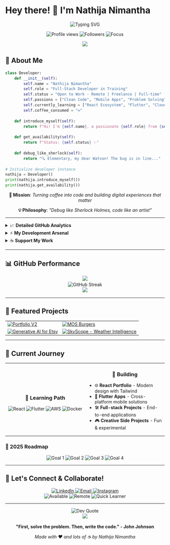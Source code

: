 # Hey there! 👋 I'm Nathija Nimantha

<div align="center">
  <img src="https://readme-typing-svg.herokuapp.com?font=Fira+Code&size=28&duration=3000&pause=1000&color=00D9FF&center=true&vCenter=true&width=800&lines=👨‍💻+Full-Stack+Developer;💼+Open+to+Work+%7C+Remote+%7C+Freelance;⚛️+React+%26+Flutter+Developer;📱+Mobile+App+Developer" alt="Typing SVG" />
</div>

<p align="center">
  <img src="https://komarev.com/ghpvc/?username=nathija-nimantha&label=Profile%20views&color=brightgreen&style=for-the-badge" alt="Profile views" />
  <img src="https://img.shields.io/github/followers/nathija-nimantha?label=Followers&style=for-the-badge&color=blue" alt="Followers" />
  <img src="https://img.shields.io/badge/Focus-Full%20Stack%20Development-brightgreen?style=for-the-badge" alt="Focus" />
</p>

<div align="center">
  <img src="https://capsule-render.vercel.app/api?type=waving&color=gradient&height=120&section=header&text=&fontSize=16"/>
</div>

## 🚀 About Me

```python
class Developer:
    def __init__(self):
        self.name = "Nathija Nimantha"
        self.role = "Full-Stack Developer in Training"
        self.status = "Open to Work - Remote | Freelance | Full-time"
        self.passions = ["Clean Code", "Mobile Apps", "Problem Solving"]
        self.currently_learning = ["React Ecosystem", "Flutter", "Cloud Technologies"]
        self.coffee_consumed = "∞"
        
    def introduce_myself(self):
        return f"Hi! I'm {self.name}, a passionate {self.role} from {self.location}"
        
    def get_availability(self):
        return f"Status: {self.status} ✨"
        
    def debug_like_sherlock(self):
        return "🔍 Elementary, my dear Watson! The bug is in line..."

# Initialize developer instance
nathija = Developer()
print(nathija.introduce_myself())
print(nathija.get_availability())
```

<div align="center">
  
  **🎯 Mission**: *Turning coffee into code and building digital experiences that matter*
  
  **💡 Philosophy**: *"Debug like Sherlock Holmes, code like an artist"*
  
</div>

---

<details>
<summary>📈 <strong>Detailed GitHub Analytics</strong></summary>

<br>

<div align="center">
  <img src="https://github-readme-activity-graph.vercel.app/graph?username=nathija-nimantha&theme=tokyo-night&bg_color=0D1117&color=00D9FF&line=00D9FF&point=C9D1D9&area=true&hide_border=true" alt="Contribution Graph"/>
</div>

<div align="center">
  <img src="https://github-profile-trophy.vercel.app/?username=nathija-nimantha&theme=tokyonight&no-frame=true&no-bg=true&margin-w=4&column=7" alt="GitHub Trophies"/>
</div>

<div align="center">
  <img src="https://github.com/nathija-nimantha/Nathija-Nimantha/blob/output/github-snake-dark.svg" alt="Snake animation" />
</div>

</details>

<details>
<summary>⚡ <strong>My Development Arsenal</strong></summary>

<br>

<div align="center">

**Frontend Superpowers 💪**  
<img src="https://skillicons.dev/icons?i=react,angular,nextjs,js,ts,html,css,tailwind,bootstrap,figma&theme=dark" alt="Frontend Icons" />

**Backend & Database 🗄️**  
<img src="https://skillicons.dev/icons?i=nodejs,express,java,spring,python,mysql,firebase,supabase,nestjs,postgres,php,laravel,mongodb&theme=dark" alt="Backend Icons" />

**Mobile Development 📱**  
<img src="https://skillicons.dev/icons?i=flutter,dart,react,kotlin,androidstudio&theme=dark" alt="Mobile Development Icons" />

**Machine Learning & AI 🤖**  
<img src="https://skillicons.dev/icons?i=pytorch,tensorflow,python&theme=dark" alt="ML & AI Icons" />

**Tools & DevOps 🔧**  
<img src="https://skillicons.dev/icons?i=git,github,docker,vite,postman,npm,yarn&theme=dark" alt="Tools & DevOps Icons" />

**IDEs & Editors 🖥️**  
<img src="https://skillicons.dev/icons?i=vscode,webstorm,phpstorm,idea,pycharm,clion&theme=dark" alt="IDEs & Editors Icons" />

**Cloud & Platforms ☁️**  
<img src="https://skillicons.dev/icons?i=aws,gcp,azure,vercel,netlify,heroku,firebase,supabase&theme=dark" alt="Cloud Platforms Icons" />

**Design & Productivity 🎨**  
<img src="https://skillicons.dev/icons?i=figma,xd,notion,markdown&theme=dark" alt="Design & Productivity Icons" />

</div>

</details>

<details>
<summary>☕ <strong>Support My Work</strong></summary>

<br>

<div align="center">
  
  **Enjoying my projects? Consider supporting my work!**
  
  <a href="https://www.buymeacoffee.com/nathija.nimantha" target="_blank" rel="noopener noreferrer">
    <img src="https://cdn.buymeacoffee.com/buttons/v2/default-yellow.png" height="50" width="210" alt="Buy Me A Coffee" />
  </a>
  
  <a href="https://ko-fi.com/M4M3ZEEZO" target="_blank" rel="noopener noreferrer">
    <img src="https://cdn.ko-fi.com/cdn/kofi5.png?v=3" height="50" width="210" alt="Support me on Ko-fi">
  </a>
  
  <br><br>
  
  **Your support helps me:**
  - 💻 Dedicate more time to open-source projects
  - 📚 Invest in learning new technologies
  - ☕ Stay caffeinated during late-night coding sessions
  - 🚀 Create better tools and resources for the community

</div>

</details>

---

## 📊 GitHub Performance

<div align="center">
  
  <img width="49%" src="https://github-readme-stats.vercel.app/api?username=nathija-nimantha&show_icons=true&theme=tokyonight&include_all_commits=true&count_private=true&hide_border=true&bg_color=0D1117&title_color=00D9FF&icon_color=00D9FF&text_color=C9D1D9"/>
  
</div>

<div align="center">
  
  <img src="https://streak-stats.demolab.com/?user=nathija-nimantha&theme=tokyonight&hide_border=true&background=0D1117&ring=00D9FF&fire=00D9FF&currStreakLabel=00D9FF" alt="GitHub Streak" />
  
</div>

<div align="center">
  <img width="49%" 
       src="https://github-readme-stats.vercel.app/api/top-langs/?username=nathija-nimantha&layout=compact&langs_count=8&theme=tokyonight&hide_border=true&bg_color=0D1117&title_color=00D9FF&text_color=C9D1D9&card_width=300" />
</div>


---

## 💼 Featured Projects

<div align="center">
  
  <table>
    <tr>
      <td>
        <a href="https://github.com/nathija-nimantha/my-portfolio-v2">
          <img src="https://github-readme-stats.vercel.app/api/pin/?username=nathija-nimantha&repo=my-portfolio-v2&theme=tokyonight&hide_border=true&bg_color=0D1117&title_color=00D9FF&text_color=C9D1D9" alt="Portfolio V2"/>
        </a>
      </td>
      <td>
        <a href="https://github.com/nathija-nimantha/MOS-Burgers-Order-Management">
          <img src="https://github-readme-stats.vercel.app/api/pin/?username=nathija-nimantha&repo=MOS-Burgers-Order-Management&theme=tokyonight&hide_border=true&bg_color=0D1117&title_color=00D9FF&text_color=C9D1D9" alt="MOS Burgers"/>
        </a>
      </td>
    </tr>
    <tr>
      <td>
        <a href="https://github.com/nathija-nimantha/generative-ai-for-etsy">
          <img src="https://github-readme-stats.vercel.app/api/pin/?username=nathija-nimantha&repo=generative-ai-for-etsy&theme=tokyonight&hide_border=true&bg_color=0D1117&title_color=00D9FF&text_color=C9D1D9" alt="Generative AI for Etsy"/>
        </a>
      </td>
      <td>
        <a href="https://github.com/nathija-nimantha/SkyScope-Weather-Intelligence">
          <img src="https://github-readme-stats.vercel.app/api/pin/?username=nathija-nimantha&repo=SkyScope-Weather-Intelligence&theme=tokyonight&hide_border=true&bg_color=0D1117&title_color=00D9FF&text_color=C9D1D9" alt="SkyScope - Weather Intelligence"/>
        </a>
      </td>
    </tr>
  </table>
  
</div>

---

## 🎯 Current Journey

<div align="center">
  
  <table>
    <tr>
      <td align="center" width="50%">
        <h3>🌱 Learning Path</h3>
        <img src="https://img.shields.io/badge/React-Hooks%20%26%20Context-61DAFB?style=for-the-badge&logo=react&logoColor=black" alt="React"/>
        <img src="https://img.shields.io/badge/Flutter-Cross%20Platform-02569B?style=for-the-badge&logo=flutter&logoColor=white" alt="Flutter"/>
        <img src="https://img.shields.io/badge/AWS-Cloud%20Services-FF9900?style=for-the-badge&logo=amazon-aws&logoColor=white" alt="AWS"/>
        <img src="https://img.shields.io/badge/Docker-DevOps-2496ED?style=for-the-badge&logo=docker&logoColor=white" alt="Docker"/>
      </td>
      <td align="center" width="50%">
        <h3>🔭 Building</h3>
        <ul align="left">
          <li>🌐 <strong>React Portfolio</strong> - Modern design with Tailwind</li>
          <li>📱 <strong>Flutter Apps</strong> - Cross-platform mobile solutions</li>
          <li>🛠️ <strong>Full-stack Projects</strong> - End-to-end applications</li>
          <li>🎮 <strong>Creative Side Projects</strong> - Fun & experimental</li>
        </ul>
      </td>
    </tr>
  </table>
  
</div>

### 📅 2025 Roadmap

<div align="center">
  
  <img src="https://img.shields.io/badge/✅-Master%20React%20Ecosystem-success?style=for-the-badge" alt="Goal 1"/>
  <img src="https://img.shields.io/badge/🚀-Build%205%20Projects-blue?style=for-the-badge" alt="Goal 2"/>
  <img src="https://img.shields.io/badge/📱-Launch%20Mobile%20App-orange?style=for-the-badge" alt="Goal 3"/>
  <img src="https://img.shields.io/badge/🌟-Open%20Source-purple?style=for-the-badge" alt="Goal 4"/>
  
</div>

---

## 🤝 Let's Connect & Collaborate!

<div align="center">
  
  <a href="https://linkedin.com/in/nathija-nimantha" target="_blank">
    <img src="https://img.shields.io/badge/LinkedIn-Connect%20Professionally-0077B5?style=for-the-badge&logo=linkedin&logoColor=white" alt="LinkedIn"/>
  </a>
  <a href="mailto:nathijanimantha10@gmail.com">
    <img src="https://img.shields.io/badge/Email-Let's%20Talk-D14836?style=for-the-badge&logo=gmail&logoColor=white" alt="Email"/>
  </a>
  <a href="https://instagram.com/nwooy_to_morrow" target="_blank">
    <img src="https://img.shields.io/badge/Instagram-Follow%20My%20Journey-E4405F?style=for-the-badge&logo=instagram&logoColor=white" alt="Instagram"/>
  </a>
  
</div>

<div align="center">
  <img src="https://img.shields.io/badge/💼-Open%20to%20Work-brightgreen?style=for-the-badge" alt="Available"/>
  <img src="https://img.shields.io/badge/🌍-Remote%20Friendly-blue?style=for-the-badge" alt="Remote"/>
  <img src="https://img.shields.io/badge/⚡-Quick%20Learner-yellow?style=for-the-badge" alt="Quick Learner"/>
</div>

---

<div align="center">
  
  <img src="https://quotes-github-readme.vercel.app/api?type=horizontal&theme=tokyonight&border=true" alt="Dev Quote"/>
  
</div>

<div align="center">
  <img src="https://capsule-render.vercel.app/api?type=waving&color=gradient&height=120&section=footer&text=Thanks%20for%20visiting!&fontSize=20&fontAlignY=75&desc=Let's%20build%20something%20amazing%20together!&descAlignY=51&descAlign=62&animation=twinkling"/>
</div>

<div align="center">
  
  **"First, solve the problem. Then, write the code." - John Johnson**
  
  *Made with ❤️ and lots of ☕ by Nathija Nimantha*
  
</div>
